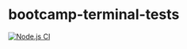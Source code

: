 # bootcamp-terminal-tests
[![Node.js CI](https://github.com/cyanda1007/bootcamp-terminal-tests/actions/workflows/node.js.yml/badge.svg)](https://github.com/cyanda1007/bootcamp-terminal-tests/actions/workflows/node.js.yml)
